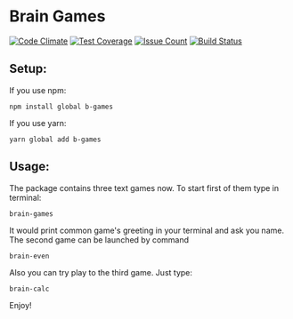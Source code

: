 # Brain Games

[![Code Climate](https://codeclimate.com/github/ykirill/project-lvl1-s69/badges/gpa.svg)](https://codeclimate.com/github/ykirill/project-lvl1-s69)
[![Test Coverage](https://codeclimate.com/github/ykirill/project-lvl1-s69/badges/coverage.svg)](https://codeclimate.com/github/ykirill/project-lvl1-s69/coverage)
[![Issue Count](https://codeclimate.com/github/ykirill/project-lvl1-s69/badges/issue_count.svg)](https://codeclimate.com/github/ykirill/project-lvl1-s69)
[![Build Status](https://travis-ci.org/ykirill/project-lvl1-s69.svg?branch=master)](https://travis-ci.org/ykirill/project-lvl1-s69)


## Setup:

If you use npm:

    npm install global b-games

If you use yarn:

    yarn global add b-games

## Usage:

The package contains three text games now. To start first of them type in terminal:
     
    brain-games
    
It would print common game's greeting in your terminal and ask you name.
The second game can be launched by command 
    
    brain-even
    
Also you can try play to the third game. Just type:

    brain-calc

Enjoy!
